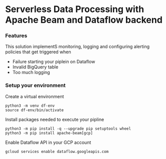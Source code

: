 # Serverless Data Processing with Apache Beam and Dataflow backend

### Features

This solution implementS monitoring, logging and configuring alerting policies that get triggered when 
- Failure starting your piplein on Dataflow
- Invalid BigQuery table
- Too much logging

### Setup your environment

Create a virtual environment 
```
python3 -m venv df-env
source df-env/bin/activate

```
Install packages needed to execute your pipline

```
python3 -m pip install -q --upgrade pip setuptools wheel
python3 -m pip install apache-beam[gcp]
```

Enable Dataflow API in your GCP account

```
gcloud services enable dataflow.googleapis.com
```
